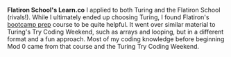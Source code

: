 **Flatiron School's Learn.co**
I applied to both Turing and the Flatiron School (rivals!). While I ultimately ended up choosing Turing, I found Flatiron's [bootcamp prep](https://learn.co/tracks/bootcamp-prep) course to be quite helpful. It went over similar material to Turing's Try Coding Weekend, such as arrays and looping, but in a different format and a fun approach. Most of my coding knowledge before beginning Mod 0 came from that course and the Turing Try Coding Weekend. 